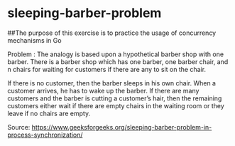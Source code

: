 # sleeping-barber-problem

##The purpose of this exercise is to practice the usage of concurrency mechanisms in Go

Problem : The analogy is based upon a hypothetical barber shop with one barber. There is a barber shop which has one barber, one barber chair, and n chairs for waiting for customers if there are any to sit on the chair.

If there is no customer, then the barber sleeps in his own chair.
When a customer arrives, he has to wake up the barber.
If there are many customers and the barber is cutting a customer’s hair, then the remaining customers either wait if there are empty chairs in the waiting room or they leave if no chairs are empty.

Source: https://www.geeksforgeeks.org/sleeping-barber-problem-in-process-synchronization/
